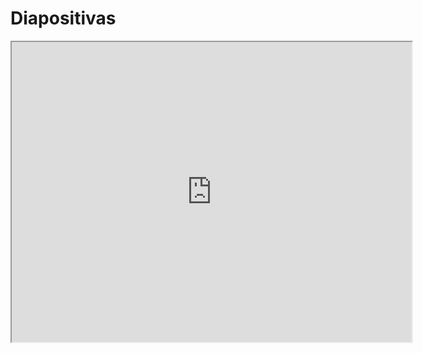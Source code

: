 # Diapositivas

<iframe src="https://drive.google.com/file/d/1c9faJHxI2gIg_KXKgUcjVD15hQgpH7iL/view?usp=sharing" width="640" height="480" allow="autoplay"></iframe>

